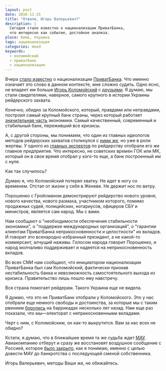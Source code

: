 ```yaml
---
layout: post
date: 2016-11-25
title: "Отжали, Игорь Валерьевич?"
description: |
  Сегодня стало известно о национализации ПриватБанка,
  что интересно как событие, достойное анализа.
place: Киев, Украина
tags: национализация
categories: mood
keywords:
  - коломойский
  - приватбанк
  - национализация
---
```


Вчера [стало известно](http://korrespondent.net/ukraine/3788734-pryvatbank-perekhodyt-v-sobstvennost-hosudarstva)
о национализации [ПриватБанка](https://ru.wikipedia.org/wiki/%D0%9F%D1%80%D0%B8%D0%B2%D0%B0%D1%82%D0%91%D0%B0%D0%BD%D0%BA).
Что именно означает это слово в данном контексте, мне сложно судить.
Одно ясно, не владеет им больше
[Игорь Коломойский](https://ru.wikipedia.org/wiki/%D0%9A%D0%BE%D0%BB%D0%BE%D0%BC%D0%BE%D0%B9%D1%81%D0%BA%D0%B8%D0%B9,_%D0%98%D0%B3%D0%BE%D1%80%D1%8C_%D0%92%D0%B0%D0%BB%D0%B5%D1%80%D1%8C%D0%B5%D0%B2%D0%B8%D1%87) с
[друзьями](https://ru.wikipedia.org/wiki/%D0%9F%D1%80%D0%B8%D0%B2%D0%B0%D1%82).
Я думаю, мы стали свидетелями, наверное, самого крупного в истории Украины
рейдерского захвата.

<!--more-->

Конечно, обидно за Коломойского, который, правдами или неправдами, построил
самый крупный банк страны, через который работает
[значительная часть](https://ru.wikipedia.org/wiki/%D0%91%D0%B0%D0%BD%D0%BA%D0%B8_%D0%A3%D0%BA%D1%80%D0%B0%D0%B8%D0%BD%D1%8B)
экономики. Самый качественный, современный и стабильный банк, переживший
все кризисы.

А, с другой стороны, мы понимаем, что один из главных идеологов
методов рейдерских захватов столкнулся с
[ними же](https://eadaily.com/ru/news/2016/12/19/kolomoyskiy-nacionalizaciya-privatbanka-klassicheskoe-reyderstvo),
но уже в роли жертвы.
У одного из
[главных экспертов](http://www.ostro.org/general/society/articles/477349/)
по рейдерству отобрали его же главное
предприятие. Что интересно, не советских времен ГОК или МК, который
он в свое время отобрал у кого-то еще, а банк построенный им с нуля.

Как так случилось?

Думаю я, что Коломойский потерял хватку. Не идет в ногу со временем. Отстал
от жизни у себя в Женеве. Не держит нос по ветру.

Порошенко с Гройсманом демонстрируют рейдерство нового уровня, нового качества,
нового размаха, участником которого, помимо продажных судей, полицейских,
нотариусов, офицеров СБУ и министров, является сам народ. Мы с вами.

Нам сообщают о "необходимости обеспечения стабильности экономики",
о "поддержке международных организаций",
о "гарантии клиентам ПриватБанка неприкосновенности и целостности" их вкладов.
И говорит это всенародно избранный президент, а не какой-то коммерсант,
алчущий наживы. Голосом народа говорит Порошенко, и народ молчаливо
поддерживает и надеется на неприкосновенность вкладов.

Во всех СМИ нам сообщают, что инициатором национализации ПриватБанка был
сам Коломойский, фактически признав нестабильность банка и невозможность
самостоятельного выхода из кризиса. Правительство лишь пошло ему навстречу.

Вся страна помогает рейдерам. Такого Украина еще не видела.

Я думаю, что это не ПриватБанк отобрали у Коломойского. Это у нас отобрали
еще немного свободы и достоинства, за которые мы с таким рвением
[боролись](https://ru.wikipedia.org/wiki/%D0%9F%D0%BE%D0%BB%D0%B8%D1%82%D0%B8%D1%87%D0%B5%D1%81%D0%BA%D0%B8%D0%B9_%D0%BA%D1%80%D0%B8%D0%B7%D0%B8%D1%81_%D0%BD%D0%B0_%D0%A3%D0%BA%D1%80%D0%B0%D0%B8%D0%BD%D0%B5_%282013%E2%80%942014%29)
на баррикадах несколько лет назад. Нам еще раз показали,
что мы&mdash;электорат с неприкосновенными вкладами.

Черт с ним, с Коломойским, он как-то выкрутится. Вам за нас всех не обидно?

Кстати, я думаю, что в ближайшее время та же судьба ждет
[МАУ](https://ru.wikipedia.org/wiki/%D0%9C%D0%B5%D0%B6%D0%B4%D1%83%D0%BD%D0%B0%D1%80%D0%BE%D0%B4%D0%BD%D1%8B%D0%B5_%D0%B0%D0%B2%D0%B8%D0%B0%D0%BB%D0%B8%D0%BD%D0%B8%D0%B8_%D0%A3%D0%BA%D1%80%D0%B0%D0%B8%D0%BD%D1%8B). Авиакомпанию
отберут и сразу же восстановят воздушное сообщение с Россией, которое
[было закрыто](http://www.vedomosti.ru/business/articles/2015/10/12/612438-ukraina-prekraschaet-soobschenie-rossiei),
как я понимаю, именно с целью довести МАУ до банкротства с
последующей сменой собственника.

Игорь Валерьевич, методы Ваши же, не обижайтесь.

